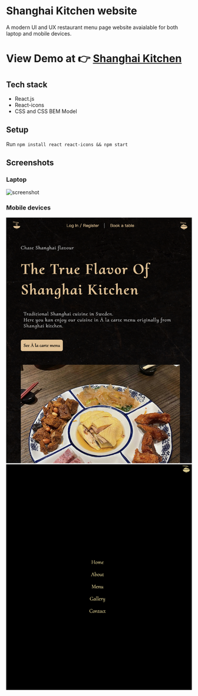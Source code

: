 # Shanghai Kitchen website

A modern UI and UX restaurant menu page website avaialable for both laptop and mobile devices. 

# View Demo at 👉 [Shanghai Kitchen](https://shanghai-kitchen.netlify.app)

## Tech stack 
- React.js 
- React-icons 
- CSS and CSS BEM Model 

## Setup
Run `npm install react react-icons && npm start`

## Screenshots
### Laptop 
![screenshot](./screenshots/1.png)
### Mobile devices
![screenshot](./screenshots/2.png)
![screenshot](./screenshots/3.png)

